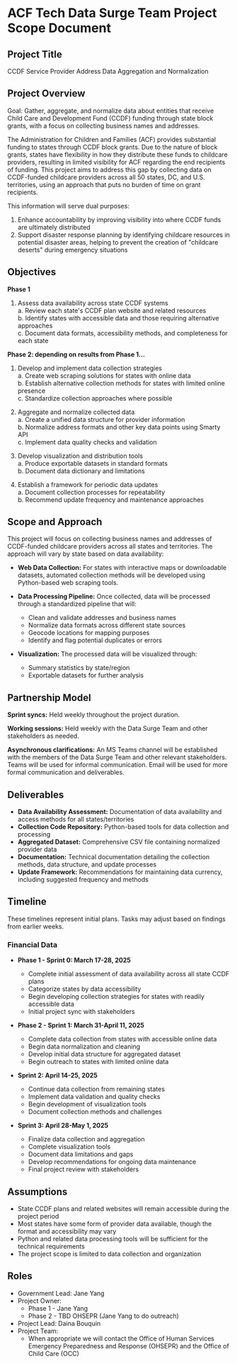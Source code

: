 # ACF Tech Data Surge Team Project Scope Document

## Project Title
CCDF Service Provider Address Data Aggregation and Normalization

## Project Overview
Goal: Gather, aggregate, and normalize data about entities that receive Child Care and Development Fund (CCDF) funding through state block grants, with a focus on collecting business names and addresses.

The Administration for Children and Families (ACF) provides substantial funding to states through CCDF block grants. Due to the nature of block grants, states have flexibility in how they distribute these funds to childcare providers, resulting in limited visibility for ACF regarding the end recipients of funding. This project aims to address this gap by collecting data on CCDF-funded childcare providers across all 50 states, DC, and U.S. territories, using an approach that puts no burden of time on grant recipients.

This information will serve dual purposes:
1. Enhance accountability by improving visibility into where CCDF funds are ultimately distributed
2. Support disaster response planning by identifying childcare resources in potential disaster areas, helping to prevent the creation of "childcare deserts" during emergency situations

## Objectives
**Phase 1**  

1. Assess data availability across state CCDF systems  
    a. Review each state's CCDF plan website and related resources  
    b. Identify states with accessible data and those requiring alternative approaches  
    c. Document data formats, accessibility methods, and completeness for each state  

**Phase 2: depending on results from Phase 1...**    
 
1. Develop and implement data collection strategies   
    a. Create web scraping solutions for states with online data  
    b. Establish alternative collection methods for states with limited online presence   
    c. Standardize collection approaches where possible

2. Aggregate and normalize collected data  
    a. Create a unified data structure for provider information  
    b. Normalize address formats and other key data points using Smarty API  
    c. Implement data quality checks and validation

3. Develop visualization and distribution tools   
    a. Produce exportable datasets in standard formats  
    b. Document data dictionary and limitations

4. Establish a framework for periodic data updates   
    a. Document collection processes for repeatability  
    b. Recommend update frequency and maintenance approaches

## Scope and Approach
This project will focus on collecting business names and addresses of CCDF-funded childcare providers across all states and territories. The approach will vary by state based on data availability:

- **Web Data Collection:** For states with interactive maps or downloadable datasets, automated collection methods will be developed using Python-based web scraping tools.

- **Data Processing Pipeline:** Once collected, data will be processed through a standardized pipeline that will:
  - Clean and validate addresses and business names
  - Normalize data formats across different state sources
  - Geocode locations for mapping purposes
  - Identify and flag potential duplicates or errors

- **Visualization:** The processed data will be visualized through:
  - Summary statistics by state/region
  - Exportable datasets for further analysis

## Partnership Model
**Sprint syncs:** Held weekly throughout the project duration.

**Working sessions:** Held weekly with the Data Surge Team and other stakeholders as needed.

**Asynchronous clarifications:** An MS Teams channel will be established with the members of the Data Surge Team and other relevant stakeholders. Teams will be used for informal communication. Email will be used for more formal communication and deliverables.

## Deliverables
- **Data Availability Assessment:** Documentation of data availability and access methods for all states/territories
- **Collection Code Repository:** Python-based tools for data collection and processing
- **Aggregated Dataset:** Comprehensive CSV file containing normalized provider data
- **Documentation:** Technical documentation detailing the collection methods, data structure, and update processes
- **Update Framework:** Recommendations for maintaining data currency, including suggested frequency and methods

## Timeline
These timelines represent initial plans. Tasks may adjust based on findings from earlier weeks.

### Financial Data
- **Phase 1 - Sprint 0: March 17-28, 2025**
  - Complete initial assessment of data availability across all state CCDF plans
  - Categorize states by data accessibility
  - Begin developing collection strategies for states with readily accessible data
  - Initial project sync with stakeholders

- **Phase 2 - Sprint 1: March 31-April 11, 2025**
  - Complete data collection from states with accessible online data
  - Begin data normalization and cleaning
  - Develop initial data structure for aggregated dataset
  - Begin outreach to states with limited online data

- **Sprint 2: April 14-25, 2025**
  - Continue data collection from remaining states
  - Implement data validation and quality checks
  - Begin development of visualization tools
  - Document collection methods and challenges

- **Sprint 3: April 28-May 1, 2025**
  - Finalize data collection and aggregation
  - Complete visualization tools
  - Document data limitations and gaps
  - Develop recommendations for ongoing data maintenance
  - Final project review with stakeholders

## Assumptions
- State CCDF plans and related websites will remain accessible during the project period
- Most states have some form of provider data available, though the format and accessibility may vary
- Python and related data processing tools will be sufficient for the technical requirements
- The project scope is limited to data collection and organization

## Roles
- Government Lead: Jane Yang
- Project Owner:
  - Phase 1 - Jane Yang
  - Phase 2 - TBD OHSEPR (Jane Yang to do outreach)
- Project Lead: Daina Bouquin
- Project Team:
  - When appropriate we will contact the Office of Human Services Emergency Preparedness and Response (OHSEPR) and the Office of Child Care (OCC) 

